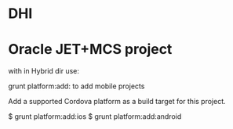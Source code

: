 # DHI

# Oracle JET+MCS project

with in Hybrid dir use: 

grunt platform:add:<platform>   to add mobile projects

Add a supported Cordova platform as a build target for this project.

$ grunt platform:add:ios
$ grunt platform:add:android
